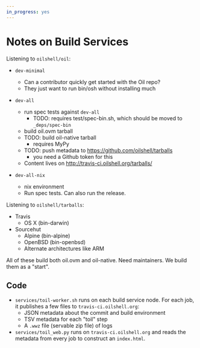 ```yaml
---
in_progress: yes
---
```


Notes on Build Services
=======================

Listening to `oilshell/oil`:

- `dev-minimal`
  - Can a contributor quickly get started with the Oil repo?
  - They just want to run bin/osh without installing much

- `dev-all`
  - run spec tests against `dev-all`
    - TODO: requires test/spec-bin.sh, which should be moved to `_deps/spec-bin`
  - build oil.ovm tarball
  - TODO: build oil-native tarball
    - requires MyPy
  - TODO: push metadata to https://github.com/oilshell/tarballs
    - you need a Github token for this
  - Content lives on http://travis-ci.oilshell.org/tarballs/

- `dev-all-nix`
  - nix environment
  - Run spec tests.  Can also run the release.

Listening to `oilshell/tarballs`:

- Travis
  - OS X (bin-darwin)
- Sourcehut
  - Alpine (bin-alpine)
  - OpenBSD (bin-openbsd)
  - Alternate architectures like ARM

All of these build both oil.ovm and oil-native.  Need maintainers.  We build
them as a "start".

## Code

- `services/toil-worker.sh` runs on each build service node.  For each job, it
  publishes a few files to `travis-ci.oilshell.org`:
  - JSON metadata about the commit and build environment
  - TSV metadata for each "toil" step
  - A `.wwz` file (servable zip file) of logs
- `services/toil_web.py` runs on `travis-ci.oilshell.org` and reads the
  metadata from every job to construct an `index.html`.

